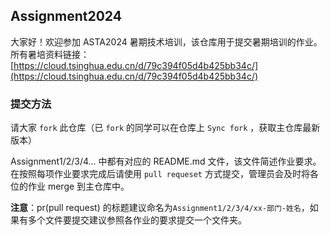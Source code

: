 ## Assignment2024

大家好！欢迎参加 ASTA2024 暑期技术培训，该仓库用于提交暑期培训的作业。所有暑培资料链接： [https://cloud.tsinghua.edu.cn/d/79c394f05d4b425bb34c/](https://cloud.tsinghua.edu.cn/d/79c394f05d4b425bb34c/)

### 提交方法

请大家 `fork` 此仓库（已 `fork` 的同学可以在仓库上 `Sync fork` ，获取主仓库最新版本）

Assignment1/2/3/4... 中都有对应的 README.md 文件，该文件简述作业要求。在按照每项作业要求完成后请使用 `pull requeset` 方式提交，管理员会及时将各位的作业 merge 到主仓库中。

**注意**：pr(pull request) 的标题建议命名为`Assignment1/2/3/4/xx-部门-姓名`，如果有多个文件要提交建议参照各作业的要求提交一个文件夹。
